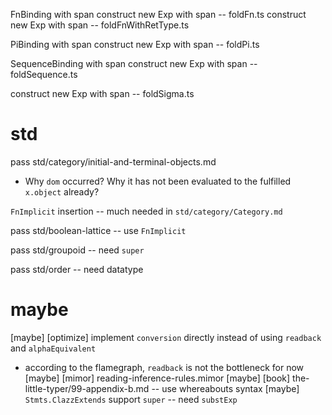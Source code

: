 FnBinding with span
construct new Exp with span -- foldFn.ts
construct new Exp with span -- foldFnWithRetType.ts

PiBinding with span
construct new Exp with span -- foldPi.ts

SequenceBinding with span
construct new Exp with span -- foldSequence.ts

construct new Exp with span -- foldSigma.ts

# std

pass std/category/initial-and-terminal-objects.md

- Why `dom` occurred?
  Why it has not been evaluated to the fulfilled `x.object` already?

`FnImplicit` insertion -- much needed in `std/category/Category.md`

pass std/boolean-lattice -- use `FnImplicit`

pass std/groupoid -- need `super`

pass std/order -- need datatype

# maybe

[maybe] [optimize] implement `conversion` directly instead of using `readback` and `alphaEquivalent`

- according to the flamegraph, `readback` is not the bottleneck for now
  [maybe] [mimor] reading-inference-rules.mimor
  [maybe] [book] the-little-typer/99-appendix-b.md -- use whereabouts syntax
  [maybe] `Stmts.ClazzExtends` support `super` -- need `substExp`
